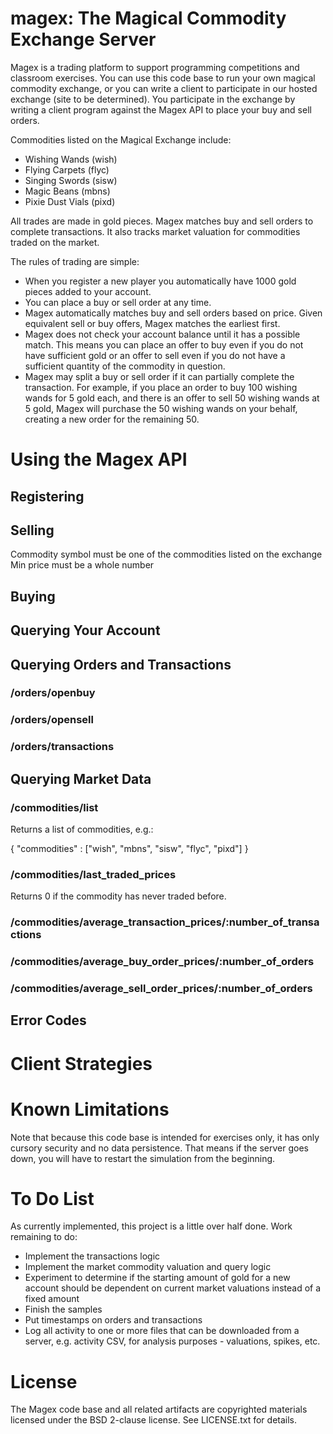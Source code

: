 magex: The Magical Commodity Exchange Server
=====

Magex is a trading platform to support programming competitions and classroom exercises. You can use this code base to run your own magical commodity exchange, or you can write a client to participate in our hosted exchange (site to be determined).  You participate in the exchange by writing a client program against the Magex API to place your buy and sell orders.

Commodities listed on the Magical Exchange include:

- Wishing Wands (wish)
- Flying Carpets (flyc)
- Singing Swords (sisw)
- Magic Beans (mbns)
- Pixie Dust Vials (pixd)

All trades are made in gold pieces. Magex matches buy and sell orders to complete transactions. It also tracks market valuation for commodities traded on the market.

The rules of trading are simple:

- When you register a new player you automatically have 1000 gold pieces added to your account.
- You can place a buy or sell order at any time.
- Magex automatically matches buy and sell orders based on price. Given equivalent sell or buy offers, Magex matches the earliest first.
- Magex does not check your account balance until it has a possible match. This means you can place an offer to buy even if you do not have sufficient gold or an offer to sell even if you do not have a sufficient quantity of the commodity in question.
- Magex may split a buy or sell order if it can partially complete the transaction. For example, if you place an order to buy 100 wishing wands for 5 gold each, and there is an offer to sell 50 wishing wands at 5 gold, Magex will purchase the 50 wishing wands on your behalf, creating a new order for the remaining 50.

# Using the Magex API

## Registering



## Selling

Commodity symbol must be one of the commodities listed on the exchange
Min price must be a whole number

## Buying

## Querying Your Account

## Querying Orders and Transactions

### /orders/openbuy
### /orders/opensell
### /orders/transactions

## Querying Market Data

### /commodities/list

Returns a list of commodities, e.g.:

  { "commodities" : ["wish", "mbns", "sisw", "flyc", "pixd"] }
  
### /commodities/last_traded_prices

Returns 0 if the commodity has never traded before.

### /commodities/average_transaction_prices/:number_of_transactions

### /commodities/average_buy_order_prices/:number_of_orders

### /commodities/average_sell_order_prices/:number_of_orders

## Error Codes

# Client Strategies

# Known Limitations

Note that because this code base is intended for exercises only, it has only cursory security and no data persistence. That means if the server goes down, you will have to restart the simulation from the beginning.

# To Do List

As currently implemented, this project is a little over half done. Work remaining to do:
- Implement the transactions logic
- Implement the market commodity valuation and query logic
- Experiment to determine if the starting amount of gold for a new account should be dependent on current market valuations instead of a fixed amount
- Finish the samples
- Put timestamps on orders and transactions
- Log all activity to one or more files that can be downloaded from a server, e.g. activity CSV, for analysis purposes - valuations, spikes, etc.

# License

The Magex code base and all related artifacts are copyrighted materials licensed under the BSD 2-clause license. See LICENSE.txt for details.

